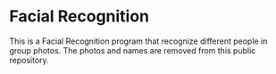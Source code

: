 # Facial Recognition

This is a Facial Recognition program that recognize different people in group photos. The photos and names are removed from this public repository.
